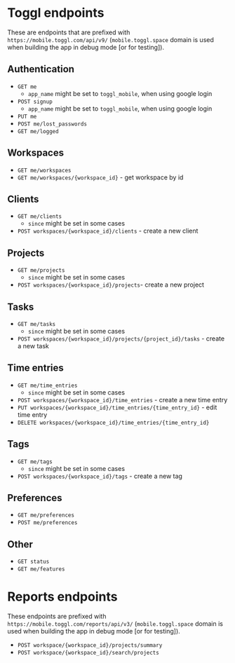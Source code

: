 # Toggl endpoints
These are endpoints that are prefixed with `https://mobile.toggl.com/api/v9/` (`mobile.toggl.space` domain is used when building the app in debug mode [or for testing]).

## Authentication

* `GET me`
  * `app_name` might be set to `toggl_mobile`, when using google login
* `POST signup`
  * `app_name` might be set to `toggl_mobile`, when using google login
* `PUT me`
* `POST me/lost_passwords`
* `GET me/logged`

## Workspaces

* `GET me/workspaces`
* `GET me/workspaces/{workspace_id}` - get workspace by id

## Clients

* `GET me/clients`
  * `since` might be set in some cases
* `POST workspaces/{workspace_id}/clients` - create a new client

## Projects

* `GET me/projects`
  * `since` might be set in some cases
* `POST workspaces/{workspace_id}/projects`- create a new project

## Tasks

* `GET me/tasks`
  * `since` might be set in some cases
* `POST workspaces/{workspace_id}/projects/{project_id}/tasks` - create a new task

## Time entries

* `GET me/time_entries`
  * `since` might be set in some cases
* `POST workspaces/{workspace_id}/time_entries` - create a new time entry
* `PUT workspaces/{workspace_id}/time_entries/{time_entry_id}` - edit time entry
* `DELETE workspaces/{workspace_id}/time_entries/{time_entry_id}`

## Tags

* `GET me/tags`
  * `since` might be set in some cases
* `POST workspaces/{workspace_id}/tags` - create a new tag

## Preferences

* `GET me/preferences`
* `POST me/preferences`

## Other

* `GET status`
* `GET me/features`

# Reports endpoints
These endpoints are prefixed with `https://mobile.toggl.com/reports/api/v3/` (`mobile.toggl.space` domain is used when building the app in debug mode [or for testing]).

* `POST workspace/{workspace_id}/projects/summary`
* `POST workspace/{workspace_id}/search/projects`
